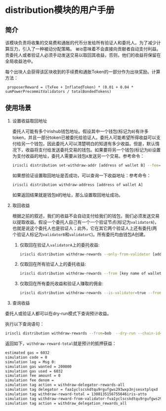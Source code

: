 # distribution模块的用户手册

## 简介

该模块负责将收集的交易费和通胀的代币分发给所有验证人和委托人。为了减少计算压力，引入了一种被动分配策略。
`被动`意味着不会直接向贡献者自动支付利益。贡委托人或者验证人必须手动发送交易以取回其收益，否则，他们的收益将保留在全局收益池中。

每个出块人会获得该区块收到的手续费和通胀Token的一部分作为出块奖励。计算方法：
```
 proposerReward = (TxFee + InflatedToken) * (0.01 + 0.04 * sumPowerPrecommitValidators / totalBondedTokens)
```

## 使用场景

1. 设置收益取回地址

	委托人可能有多个irishub钱包地址。假设其中一个钱包(标记为`B`)有许多token，并且一部分token已被委托给验证人。委托人可能希望所得收益可以支付给另一个钱包，因此委托人可以清楚明白的知道有多少收益。但是，默认情况下，收益将支付给发送委托交易的钱包。如果要将另一个钱包(标记为`B`)设置为支付收益的地址，委托人需要从钱包`A`发送另一个交易。参考命令：
	```bash
    iriscli distribution set-withdraw-addr [address of wallet B] --fee=0.4iris --from=[key name of wallet A] --chain-id=[chain-id]
    ```  
    如果想验证设置取回地址是否成功，可以查询一下收益地址：参考命令：
    ```bash
    iriscli distribution withdraw-address [address of wallet A]
    ```
    如果返回结果就是钱包`B`的地址，那么设置取回地址成功。
	
2. 取回收益

	根据之前的叙述，我们的收益不会自动支付给我们的钱包，我们必须发送交易以提取收益。假设一个委托人自己有一个一个验证节点(标记为`validatorA`)，也就是说这个委托人也是验证人；此外，它在其它两个验证人上还有委托(两个验证人标记为`validatorB`和`validatorC`)。所有委托均由钱包A创建。
	1. 仅取回在验证人`validatorA`上的委托收益:
        ```bash
        iriscli distribution withdraw-rewards --only-from-validator [address of validatorA] --from [key name of wallet A] --fee=0.4iris --chain-id=[chain-id]
        ```
    2. 仅取回在所有验证人上的委托收益:
        ```bash
        iriscli distribution withdraw-rewards --from [key name of wallet A] --fee=0.4iris --chain-id=[chain-id]
        ```
    3. 仅取回在所有委托收益和验证人赚取的佣金:
        ```bash
        iriscli distribution withdraw-rewards --is-validator=true --from [key name of wallet A] --fee=0.4iris --chain-id=[chain-id]
        ```

3. 查询收益

委托人或验证人都可以在dry-run模式下查询预计收益。

执行以下查询语句：
```bash
iriscli distribution withdraw-rewards --from=bob  --dry-run --chain-id=test-irishub --fee=0.4iris --commit
```

返回如下，`withdraw-reward-total`就是预计的抵押获益：

```bash
estimated gas = 6032
simulation code = 0
simulation log = Msg 0:
simulation gas wanted = 200000
simulation gas used = 6032
simulation fee amount = 0
simulation fee denom =
simulation tag action = withdraw-delegator-rewards-all
simulation tag delegator = faa1yclscskdtqu9rgufgws293wxp3njsesxtplqxd
simulation tag withdraw-reward-total = 1308135156755646iris-atto
simulation tag withdraw-reward-from-validator-fva1yclscskdtqu9rgufgws293wxp3njsesx7s40m2 = 1308135156755646iris-atto
simulation tag action = withdraw_delegation_rewards_all    

```
